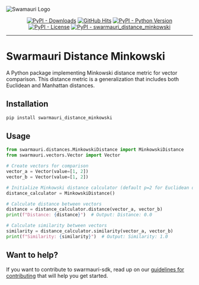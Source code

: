 
![Swamauri Logo](https://res.cloudinary.com/dbjmpekvl/image/upload/v1730099724/Swarmauri-logo-lockup-2048x757_hww01w.png)

<p align="center">
    <a href="https://pypi.org/project/swarmauri_distance_minkowski/">
        <img src="https://img.shields.io/pypi/dm/swarmauri_distance_minkowski" alt="PyPI - Downloads"/></a>
    <a href="https://github.com/swarmauri/swarmauri-sdk/blob/master/pkgs/standards/swarmauri_distance_minkowski/README.md">
        <img src="https://hits.seeyoufarm.com/api/count/incr/badge.svg?url=https://github.com/swarmauri/swarmauri-sdk/pkgs/standards/swarmauri_distance_minkowski/README.md&count_bg=%2379C83D&title_bg=%23555555&icon=&icon_color=%23E7E7E7&title=hits&edge_flat=false" alt="GitHub Hits"/></a>
    <a href="https://pypi.org/project/swarmauri_distance_minkowski/">
        <img src="https://img.shields.io/pypi/pyversions/swarmauri_distance_minkowski" alt="PyPI - Python Version"/></a>
    <a href="https://pypi.org/project/swarmauri_distance_minkowski/">
        <img src="https://img.shields.io/pypi/l/swarmauri_distance_minkowski" alt="PyPI - License"/></a>
    <a href="https://pypi.org/project/swarmauri_distance_minkowski/">
        <img src="https://img.shields.io/pypi/v/swarmauri_distance_minkowski?label=swarmauri_distance_minkowski&color=green" alt="PyPI - swarmauri_distance_minkowski"/></a>
</p>

---

# Swarmauri Distance Minkowski

A Python package implementing Minkowski distance metric for vector comparison. This distance metric is a generalization that includes both Euclidean and Manhattan distances.

## Installation

```bash
pip install swarmauri_distance_minkowski
```

## Usage

```python
from swarmauri.distances.MinkowskiDistance import MinkowskiDistance
from swarmauri.vectors.Vector import Vector

# Create vectors for comparison
vector_a = Vector(value=[1, 2])
vector_b = Vector(value=[1, 2])

# Initialize Minkowski distance calculator (default p=2 for Euclidean distance)
distance_calculator = MinkowskiDistance()

# Calculate distance between vectors
distance = distance_calculator.distance(vector_a, vector_b)
print(f"Distance: {distance}")  # Output: Distance: 0.0

# Calculate similarity between vectors
similarity = distance_calculator.similarity(vector_a, vector_b)
print(f"Similarity: {similarity}")  # Output: Similarity: 1.0
```

## Want to help?

If you want to contribute to swarmauri-sdk, read up on our [guidelines for contributing](https://github.com/swarmauri/swarmauri-sdk/blob/master/contributing.md) that will help you get started.

